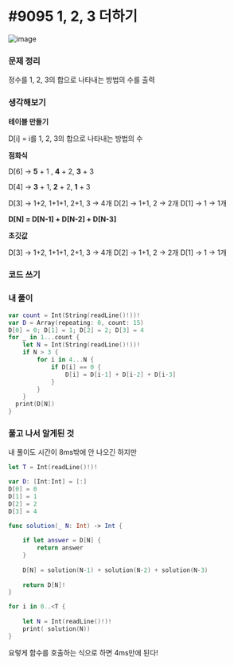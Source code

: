 # #9095 1, 2, 3 더하기

![image](https://user-images.githubusercontent.com/28949235/133813667-509a4be7-d2e0-4955-ad1b-9c4767254ad0.png)

### 문제 정리

정수를 1, 2, 3의 합으로 나타내는 방법의 수를 출력

### 생각해보기

**테이블 만들기**

D[i] = i를 1, 2, 3의 합으로 나타내는 방법의 수

**점화식**

D[6] -> **5** + 1 , **4** + 2, **3** + 3

D[4] -> **3** + 1, **2** + 2, **1** + 3

D[3] -> 1+2, 1+1+1, 2+1, 3 -> 4개 
D[2] -> 1+1, 2 -> 2개
D[1] -> 1 -> 1개

**D[N] = D[N-1] + D[N-2] + D[N-3]**

**초깃값**

D[3] -> 1+2, 1+1+1, 2+1, 3 -> 4개 
D[2] -> 1+1, 2 -> 2개
D[1] -> 1 -> 1개

### 코드 쓰기

### 내 풀이

```swift
var count = Int(String(readLine()!))!
var D = Array(repeating: 0, count: 15)
D[0] = 0; D[1] = 1; D[2] = 2; D[3] = 4
for _ in 1...count {
    let N = Int(String(readLine()!))!
    if N > 3 {
        for i in 4...N {
            if D[i] == 0 {
                D[i] = D[i-1] + D[i-2] + D[i-3]
            }
        }
    }
  print(D[N])
}
```

### 풀고 나서 알게된 것

내 풀이도 시간이 8ms밖에 안 나오긴 하지만

```swift
let T = Int(readLine()!)!

var D: [Int:Int] = [:]
D[0] = 0
D[1] = 1
D[2] = 2
D[3] = 4

func solution(_ N: Int) -> Int {
    
    if let answer = D[N] {
        return answer
    }
    
    D[N] = solution(N-1) + solution(N-2) + solution(N-3)
    
    return D[N]!
}

for i in 0..<T {
    
    let N = Int(readLine()!)!
    print( solution(N))
}
```

요렇게 함수를 호출하는 식으로 하면 4ms만에 된다!
